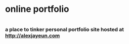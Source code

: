 # online portfolio
# <h3>a place to tinker personal portfolio site hosted at http://alexjayeun.com </h3>
